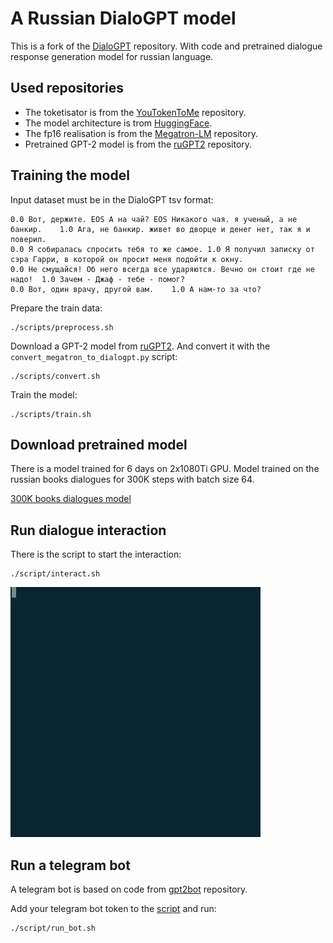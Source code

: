 # A Russian DialoGPT model

This is a fork of the [DialoGPT](https://github.com/microsoft/DialoGPT) repository. With code and pretrained dialogue response generation model for russian language. 

## Used repositories

* The toketisator is from the [YouTokenToMe](https://github.com/VKCOM/YouTokenToMe) repository.
* The model architecture is trom [HuggingFace](https://github.com/huggingface/transformers).
* The fp16 realisation is from the [Megatron-LM](https://github.com/NVIDIA/Megatron-LM) repository.
* Pretrained GPT-2 model is from the [ruGPT2](https://github.com/vlarine/ruGPT2) repository.

## Training the model

Input dataset must be in the DialoGPT tsv format:

```
0.0 Вот, держите. EOS А на чай? EOS Никакого чая. я ученый, а не банкир.	1.0 Ага, не банкир. живет во дворце и денег нет, так я и поверил.
0.0 Я собиралась спросить тебя то же самое.	1.0 Я получил записку от сэра Гарри, в которой он просит меня подойти к окну.
0.0 Не смущайся! Об него всегда все ударяются. Вечно он стоит где не надо!	1.0 Зачем - Джаф - тебе - помог?
0.0 Вот, один врачу, другой вам.	1.0 А нам-то за что?
```

Prepare the train data:

```
./scripts/preprocess.sh
```

Download a GPT-2 model from [ruGPT2](https://github.com/vlarine/ruGPT2). And convert it with the `convert_megatron_to_dialogpt.py` script:

```
./scripts/convert.sh
```

Train the model:

```
./scripts/train.sh
```

## Download pretrained model

There is a model trained for 6 days on 2x1080Ti GPU. Model trained on the russian books dialogues for 300K steps with batch size 64.

[300K books dialogues model](https://drive.google.com/open?id=1I9ZenlFfkrFcauJAOdcIFxFzpT5k6Kpp)

## Run dialogue interaction

There is the script to start the interaction:

```
./script/interact.sh
```

![](football.gif)


## Run a telegram bot

A telegram bot is based on code from [gpt2bot](https://github.com/polakowo/gpt2bot) repository.

Add your telegram bot token to the [script](./script/run_bot.sh) and run:

```
./script/run_bot.sh
```


